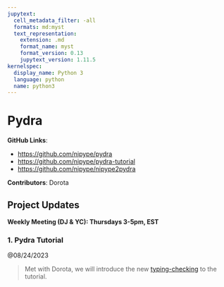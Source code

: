 ```yaml
---
jupytext:
  cell_metadata_filter: -all
  formats: md:myst
  text_representation:
    extension: .md
    format_name: myst
    format_version: 0.13
    jupytext_version: 1.11.5
kernelspec:
  display_name: Python 3
  language: python
  name: python3
---
```


# Pydra

**GitHub Links**:
- https://github.com/nipype/pydra 
- https://github.com/nipype/pydra-tutorial
- https://github.com/nipype/nipype2pydra

**Contributors**: Dorota

## Project Updates

**Weekly Meeting (DJ & YC): Thursdays 3-5pm, EST**

### 1. Pydra Tutorial

@08/24/2023
> Met with Dorota, we will introduce the new [typing-checking](https://github.com/nipype/pydra/pull/662) to the tutorial.